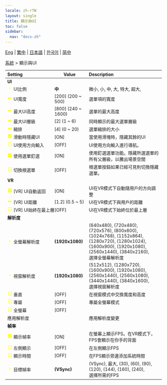 ```yaml
---
locale: zh-rTW
layout: single
title: 顯示與UI
toc: false
sidebar:
  nav: "docs-zh"
---
```

[Eng](/dancexr/menu/2025.4/system/screen) | [繁中](/tw/dancexr/menu/2025.4/system/screen) | [日本語](/jp/dancexr/menu/2025.4/system/screen) | [한국어](/kr/dancexr/menu/2025.4/system/screen) | [简中](/zh/dancexr/menu/2025.4/system/screen)

[系統](../menu#系統) > 顯示與UI



| Setting | Value | Description |
| :--- | --- | :--- |
|<nobr> <b>UI</b></nobr>|| 
|<nobr>![chevron icon](/images/icon/ic_chevron.png) UI比例</nobr>| **中** | 微小, 小, 中, 大, 特大, 超大,  |
|<nobr>![slider icon](/images/icon/ic_slider.png) UI寬度</nobr>| [200] (200 ~ 500) | 選單項的寬度
|<nobr>![slider icon](/images/icon/ic_slider.png) 最大UI高度</nobr>| [800] (240 ~ 1600) | 選單的最大高度
|<nobr>![slider icon](/images/icon/ic_slider.png) 最大UI層級</nobr>| [2] (1 ~ 6) | 同時顯示的最大選單層級
|<nobr>![slider icon](/images/icon/ic_slider.png) 縮排</nobr>| [4] (0 ~ 20) | 選單縮排的大小
|<nobr>![check_on icon](/images/icon/ic_check_on.png) 滑動時隱藏UI</nobr>| [ON] | 當使用滑塊時，隱藏其餘的UI
|<nobr>![check_off icon](/images/icon/ic_check_off.png) UI使用方向輸入</nobr>| [OFF] | UI使用方向輸入進行導航。
|<nobr>![check_on icon](/images/icon/ic_check_on.png) 使用選單釘選</nobr>| [ON] | 使用釘選選單功能。隱藏所選選單的所有父層級，以騰出場景空間
|<nobr>![check_off icon](/images/icon/ic_check_off.png) 切換根選單</nobr>| [OFF] | 根選單按鈕如果已經可見則切換隱藏選單。
|<nobr> <b>VR</b></nobr>|| 
|<nobr>![check_on icon](/images/icon/ic_check_on.png) [VR] UI自動返回</nobr>| [ON] | UI在VR模式下自動隨用戶的方向調整
|<nobr>![slider icon](/images/icon/ic_slider.png) [VR] UI距離</nobr>| [1.2] (0.5 ~ 5) | UI在VR模式下與用戶的距離
|<nobr>![check_off icon](/images/icon/ic_check_off.png) [VR] UI始終在最上層</nobr>| [OFF] | UI在VR模式下始終位於最上層
|<nobr> <b>解析度</b></nobr>|| 
|<nobr>![chevron icon](/images/icon/ic_chevron.png) 全螢幕解析度</nobr>| **(1920x1080)** | (640x480), (720x480), (720x576), (800x600), (1024x768), (1152x864), (1280x720), (1280x1024), (1600x900), (1920x1080), (2560x1440), (3840x2160), <br/>選擇全螢幕解析度 |
|<nobr>![chevron icon](/images/icon/ic_chevron.png) 視窗解析度</nobr>| **(1920x1080)** | (512x512), (1280x720), (1600x900), (1920x1080), (2560x1440), (2560x1080), (3440x1440), (3840x1600), <br/>選擇視窗解析度 |
|<nobr>![check_off icon](/images/icon/ic_check_off.png) 垂直</nobr>| [OFF] | 在視窗模式中交換寬度和高度
|<nobr>![check_off icon](/images/icon/ic_check_off.png) 專屬</nobr>| [OFF] | 專屬全螢幕模式
|<nobr>![check_off icon](/images/icon/ic_check_off.png) 全螢幕</nobr>| [OFF] | 
|<nobr> 應用解析度</nobr>|| 應用解析度變更
|<nobr> <b>幀率</b></nobr>|| 
|<nobr>![check_on icon](/images/icon/ic_check_on.png) 顯示幀率</nobr>| [ON] | 在螢幕上顯示FPS。在VR模式下，FPS會顯示在你手的背面
|<nobr>![check_off icon](/images/icon/ic_check_off.png) 左側顯示</nobr>| [OFF] | 在左側顯示FPS
|<nobr>![check_off icon](/images/icon/ic_check_off.png) 顯示時間</nobr>| [OFF] | 在FPS顯示旁邊添加系統時間
|<nobr>![chevron icon](/images/icon/ic_chevron.png) 目標幀率</nobr>| **(VSync)** | (VSync), 最大, (30), (60), (90), (120), (144), (160), (240), <br/>選擇所需的FPS |
